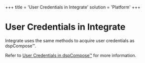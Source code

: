+++
title = 'User Credentials in Integrate'
solution = 'Platform'
+++

# User Credentials in Integrate

Integrate uses the same methods to acquire user credentials as
dspCompose™.

Refer to [User Credentials in
dspCompose™](../../../Data_Quality/dspCompose/Config/User_Credentials_in_dspCompose.htm)
for more information.
